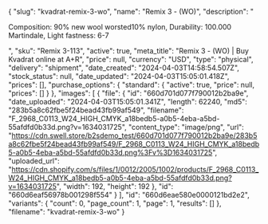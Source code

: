 {
  "slug": "kvadrat-remix-3-wo",
  "name": "Remix 3 - (WO)",
  "description": "<p>Composition: 90% new wool worsted10% nylon, Durability: 100.000 Martindale, Light fastness: 6-7</p>",
  "sku": "Remix 3-113",
  "active": true,
  "meta_title": "Remix 3 - (WO) | Buy Kvadrat online at A+R",
  "price": null,
  "currency": "USD",
  "type": "physical",
  "delivery": "shipment",
  "date_created": "2024-04-03T14:58:54.507Z",
  "stock_status": null,
  "date_updated": "2024-04-03T15:05:01.418Z",
  "prices": [],
  "purchase_options": {
    "standard": {
      "active": true,
      "price": null,
      "prices": []
    }
  },
  "images": [
    {
      "file": {
        "id": "660d701d077f790012b2ba9e",
        "date_uploaded": "2024-04-03T15:05:01.341Z",
        "length": 62240,
        "md5": "283b5a8c62fbe5f24bead43fb99af549",
        "filename": "F_2968_C0113_W24_HIGH_CMYK_a18bedb5-a0b5-4eba-a5bd-55afdfd0b33d.png?v=1634031725",
        "content_type": "image/png",
        "url": "https://cdn.swell.store/b2sdemo_test/660d701d077f790012b2ba9e/283b5a8c62fbe5f24bead43fb99af549/F_2968_C0113_W24_HIGH_CMYK_a18bedb5-a0b5-4eba-a5bd-55afdfd0b33d.png%3Fv%3D1634031725",
        "uploaded_url": "https://cdn.shopify.com/s/files/1/0012/2005/1002/products/F_2968_C0113_W24_HIGH_CMYK_a18bedb5-a0b5-4eba-a5bd-55afdfd0b33d.png?v=1634031725",
        "width": 192,
        "height": 192
      },
      "id": "660d6eaf56978b001298f554"
    }
  ],
  "id": "660d6eae580e0000121bd2e2",
  "variants": {
    "count": 0,
    "page_count": 1,
    "page": 1,
    "results": []
  },
  "filename": "kvadrat-remix-3-wo"
}